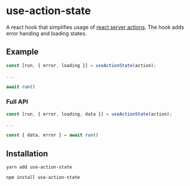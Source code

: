 # use-action-state

A react hook that simplifies usage of <a href="https://nextjs.org/docs/app/building-your-application/data-fetching/server-actions">react server actions</a>. The hook adds error handing and loading states.

## Example

```js
const [run, { error, loading }] = useActionState(action);

...

await run()
```

### Full API

```js
const [run, { error, loading, data }] = useActionState(action);

...

const { data, error } = await run()
```

## Installation

```shell
yarn add use-action-state
```

```shell
npm install use-action-state
```
